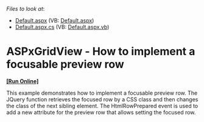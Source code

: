 <!-- default file list -->
*Files to look at*:

* [Default.aspx](./CS/WebSite/Default.aspx) (VB: [Default.aspx](./VB/WebSite/Default.aspx))
* [Default.aspx.cs](./CS/WebSite/Default.aspx.cs) (VB: [Default.aspx.vb](./VB/WebSite/Default.aspx.vb))
<!-- default file list end -->
# ASPxGridView - How to implement a focusable preview row
<!-- run online -->
**[[Run Online]](https://codecentral.devexpress.com/e4540/)**
<!-- run online end -->


<p>This example demonstrates how to implement a focusable preview row. The JQuery function retrieves the focused row by a CSS class and then changes the class of the next sibling element. The HtmlRowPrepared event is used to add a new attribute for the preview row that allows setting the focused row.</p>

<br/>



